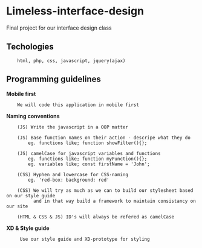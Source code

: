 # Limeless-interface-design
Final project for our interface design class

## Techologies

        html, php, css, javascript, jquery(ajax)

## Programming guidelines

<b>Mobile first</b>

        We will code this application in mobile first

<b>Naming conventions</b>

        (JS) Write the javascript in a OOP matter

        (JS) Base function names on their action - descripe what they do
            eg. functions like; function showFilter(){};

        (JS) camelCase for javascript variables and functions
            eg. functions like; function myFunction(){};
            eg. variables like; const firstName = 'John';

        (CSS) Hyphen and lowercase for CSS-naming 
            eg. 'red-box: background: red'

        (CSS) We will try as much as we can to build our stylesheet based on our style guide
              and in that way build a framework to maintain consistancy on our site

        (HTML & CSS & JS) ID's will always be refered as camelCase
    
<b>XD & Style guide</b>
   
         Use our style guide and XD-prototype for styling